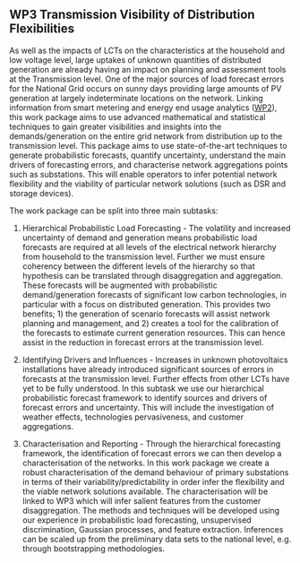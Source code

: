 ## WP3 Transmission Visibility of Distribution Flexibilities

As well as the impacts of LCTs on the characteristics at the household and low voltage level, large uptakes of unknown quantities of distributed generation are already having an impact on planning and assessment tools at the Transmission level. One of the major sources of load forecast errors for the National Grid occurs on sunny days providing large amounts of PV generation at largely indeterminate locations on the network. Linking information from smart metering and energy end usage analytics ([WP2](http://bstephen.github.io/amidine/wp2/)), this work package aims to use advanced mathematical and statistical techniques to gain greater visibilities and insights into the demands/generation on the entire grid network from distribution up to the transmission level. This package aims to use state-of-the-art techniques to generate probabilistic forecasts, quantify uncertainty, understand the main drivers of forecasting errors, and characterise network aggregations points such as substations. This will enable operators to infer potential network flexibility and the viability of particular network solutions (such as DSR and storage devices). 

The work package can be split into three main subtasks:

1.	Hierarchical Probabilistic Load Forecasting - The volatility and increased uncertainty of demand and generation means probabilistic load forecasts are required at all levels of the electrical network hierarchy from household to the transmission level. Further we must ensure coherency between the different levels of the hierarchy so that hypothesis can be translated through disaggregation and aggregation. These forecasts will be augmented with probabilistic demand/generation forecasts of significant low carbon technologies, in particular with a focus on distributed generation. This provides two benefits; 1) the generation of scenario forecasts will assist network planning and management, and 2) creates a tool for the calibration of the forecasts to estimate current generation resources. This can hence assist in the reduction in forecast errors at the transmission level.

2.	Identifying Drivers and Influences - Increases in unknown photovoltaics installations have already introduced significant sources of errors in forecasts at the transmission level. Further effects from other LCTs have yet to be fully understood. In this subtask we use our hierarchical probabilistic forecast framework to identify sources and drivers of forecast errors and uncertainty. This will include the investigation of weather effects, technologies pervasiveness, and customer aggregations.

3.	Characterisation and Reporting - Through the hierarchical forecasting framework, the identification of forecast errors we can then develop a characterisation of the networks. In this work package we create a robust characterisation of the demand behaviour of primary substations in terms of their variability/predictability in order infer the flexibility and the viable network solutions available. The characterisation will be linked to WP3 which will infer salient features from the customer disaggregation. The methods and techniques will be developed using our experience in probabilistic load forecasting, unsupervised discrimination, Gaussian processes, and feature extraction. Inferences can be scaled up from the preliminary data sets to the national level, e.g. through bootstrapping methodologies. 
